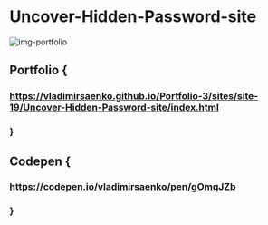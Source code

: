 # Uncover-Hidden-Password-site

![img-portfolio](https://user-images.githubusercontent.com/56477695/153190709-2fa29c2e-1002-4a01-87d8-5af9877add9b.jpg)

## Portfolio {

### https://vladimirsaenko.github.io/Portfolio-3/sites/site-19/Uncover-Hidden-Password-site/index.html

### }

## Codepen {

### https://codepen.io/vladimirsaenko/pen/gOmqJZb

### }
